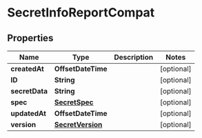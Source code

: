 

# SecretInfoReportCompat


## Properties

| Name | Type | Description | Notes |
|------------ | ------------- | ------------- | -------------|
|**createdAt** | **OffsetDateTime** |  |  [optional] |
|**ID** | **String** |  |  [optional] |
|**secretData** | **String** |  |  [optional] |
|**spec** | [**SecretSpec**](SecretSpec.md) |  |  [optional] |
|**updatedAt** | **OffsetDateTime** |  |  [optional] |
|**version** | [**SecretVersion**](SecretVersion.md) |  |  [optional] |



